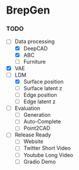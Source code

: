 # BrepGen

### TODO
- [ ] Data processing
  - [x] DeepCAD
  - [x] ABC
  - [ ] Furniture
- [x] VAE
- [ ] LDM
  - [x] Surface position
  - [ ] Surface latent z
  - [ ] Edge position
  - [ ] Edge latent z
- [ ] Evaluation
  - [ ] Generation
  - [ ] Auto-Complete
  - [ ] Point2CAD
- [ ] Release Ready
  - [ ] Website
  - [ ] Twitter Short Video
  - [ ] Youtube Long Video
  - [ ] Gradio Demo
